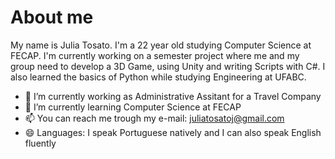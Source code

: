 # About me


My name is Julia Tosato. I'm a 22 year old studying Computer Science at FECAP. 
I'm currently working on a semester project where me and my group need to develop a 3D Game, using Unity and writing Scripts with C#. 
I also learned the basics of Python while studying Engineering at UFABC.

- 🔭 I’m currently working as Administrative Assitant for a Travel Company
- 🌱 I’m currently learning Computer Science at FECAP
- 📫 You can reach me trough my e-mail: juliatosatoj@gmail.com
- 😄 Languages: I speak Portuguese natively and I can also speak English fluently
